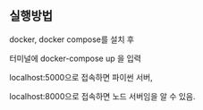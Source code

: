 ## 실행방법

docker, docker compose를 설치 후

터미널에 docker-compose up 을 입력

localhost:5000으로 접속하면 파이썬 서버,

localhost:8000으로 접속하면 노드 서버임을 알 수 있음.
